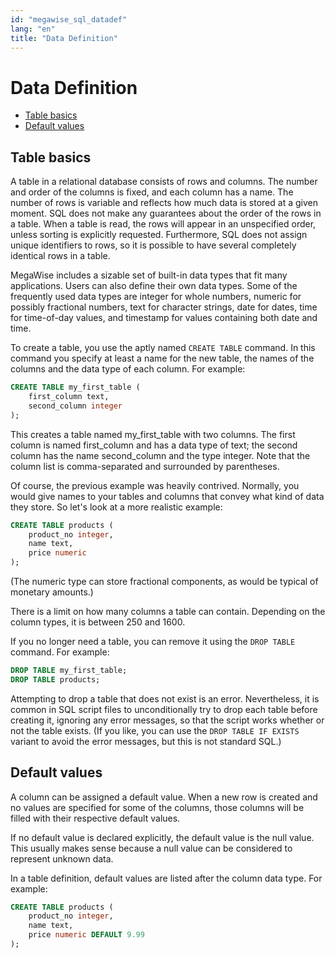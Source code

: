 ```yaml
---
id: "megawise_sql_datadef"
lang: "en"
title: "Data Definition"
---
```

# Data Definition

<!-- TOC -->

- [Table basics](#Table-basics)
- [Default values](#Default-values)

<!-- /TOC -->

## Table basics

A table in a relational database consists of rows and columns. The number and order of the columns is fixed, and each column has a name. The number of rows is variable and reflects how much data is stored at a given moment. SQL does not make any guarantees about the order of the rows in a table. When a table is read, the rows will appear in an unspecified order, unless sorting is explicitly requested. Furthermore, SQL does not assign unique identifiers to rows, so it is possible to have several completely identical rows in a table.

MegaWise includes a sizable set of built-in data types that fit many applications. Users can also define their own data types. Some of the frequently used data types are integer for whole numbers, numeric for possibly fractional numbers, text for character strings, date for dates, time for time-of-day values, and timestamp for values containing both date and time.

To create a table, you use the aptly named `CREATE TABLE` command. In this command you specify at least a name for the new table, the names of the columns and the data type of each column. For example:

```sql
CREATE TABLE my_first_table (
    first_column text,
    second_column integer
);
```

This creates a table named my_first_table with two columns. The first column is named first_column and has a data type of text; the second column has the name second_column and the type integer. Note that the column list is comma-separated and surrounded by parentheses.

Of course, the previous example was heavily contrived. Normally, you would give names to your tables and columns that convey what kind of data they store. So let's look at a more realistic example:

```sql
CREATE TABLE products (
    product_no integer,
    name text,
    price numeric
);
```
(The numeric type can store fractional components, as would be typical of monetary amounts.)

There is a limit on how many columns a table can contain. Depending on the column types, it is between 250 and 1600. 

If you no longer need a table, you can remove it using the `DROP TABLE` command. For example:

```sql
DROP TABLE my_first_table;
DROP TABLE products;
```

Attempting to drop a table that does not exist is an error. Nevertheless, it is common in SQL script files to unconditionally try to drop each table before creating it, ignoring any error messages, so that the script works whether or not the table exists. (If you like, you can use the `DROP TABLE IF EXISTS` variant to avoid the error messages, but this is not standard SQL.)

## Default values

A column can be assigned a default value. When a new row is created and no values are specified for some of the columns, those columns will be filled with their respective default values. 

If no default value is declared explicitly, the default value is the null value. This usually makes sense because a null value can be considered to represent unknown data.

In a table definition, default values are listed after the column data type. For example:

```sql
CREATE TABLE products (
    product_no integer,
    name text,
    price numeric DEFAULT 9.99
);
```